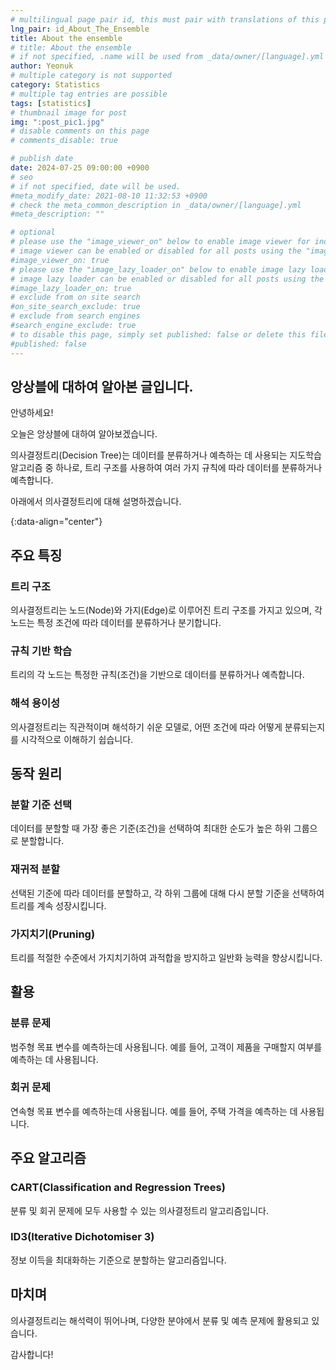 ```yaml
---
# multilingual page pair id, this must pair with translations of this page. (This name must be unique)
lng_pair: id_About_The_Ensemble
title: About the ensemble
# title: About the ensemble
# if not specified, .name will be used from _data/owner/[language].yml
author: Yeonuk
# multiple category is not supported
category: Statistics
# multiple tag entries are possible
tags: [statistics]
# thumbnail image for post
img: ":post_pic1.jpg"
# disable comments on this page
# comments_disable: true

# publish date
date: 2024-07-25 09:00:00 +0900
# seo
# if not specified, date will be used.
#meta_modify_date: 2021-08-10 11:32:53 +0900
# check the meta_common_description in _data/owner/[language].yml
#meta_description: ""

# optional
# please use the "image_viewer_on" below to enable image viewer for individual pages or posts (_posts/ or [language]/_posts folders).
# image viewer can be enabled or disabled for all posts using the "image_viewer_posts: true" setting in _data/conf/main.yml.
#image_viewer_on: true
# please use the "image_lazy_loader_on" below to enable image lazy loader for individual pages or posts (_posts/ or [language]/_posts folders).
# image lazy loader can be enabled or disabled for all posts using the "image_lazy_loader_posts: true" setting in _data/conf/main.yml.
#image_lazy_loader_on: true
# exclude from on site search
#on_site_search_exclude: true
# exclude from search engines
#search_engine_exclude: true
# to disable this page, simply set published: false or delete this file
#published: false
---
```


<!-- outline-start -->

## 앙상블에 대하여 알아본 글입니다.

안녕하세요!

오늘은 앙상블에 대하여 알아보겠습니다.

의사결정트리(Decision Tree)는 데이터를 분류하거나 예측하는 데 사용되는 지도학습 알고리즘 중 하나로, 트리 구조를 사용하여 여러 가지 규칙에 따라 데이터를 분류하거나 예측합니다.

아래에서 의사결정트리에 대해 설명하겠습니다.

{:data-align="center"}

<!-- outline-end -->

## 주요 특징

### 트리 구조

의사결정트리는 노드(Node)와 가지(Edge)로 이루어진 트리 구조를 가지고 있으며, 각 노드는 특정 조건에 따라 데이터를 분류하거나 분기합니다.

### 규칙 기반 학습

트리의 각 노드는 특정한 규칙(조건)을 기반으로 데이터를 분류하거나 예측합니다.

### 해석 용이성

의사결정트리는 직관적이며 해석하기 쉬운 모델로, 어떤 조건에 따라 어떻게 분류되는지를 시각적으로 이해하기 쉽습니다.

## 동작 원리

### 분할 기준 선택

데이터를 분할할 때 가장 좋은 기준(조건)을 선택하여 최대한 순도가 높은 하위 그룹으로 분할합니다.

### 재귀적 분할

선택된 기준에 따라 데이터를 분할하고, 각 하위 그룹에 대해 다시 분할 기준을 선택하여 트리를 계속 성장시킵니다.

### 가지치기(Pruning)

트리를 적절한 수준에서 가지치기하여 과적합을 방지하고 일반화 능력을 향상시킵니다.

## 활용

### 분류 문제

범주형 목표 변수를 예측하는데 사용됩니다. 예를 들어, 고객이 제품을 구매할지 여부를 예측하는 데 사용됩니다.

### 회귀 문제

연속형 목표 변수를 예측하는데 사용됩니다. 예를 들어, 주택 가격을 예측하는 데 사용됩니다.

## 주요 알고리즘

### CART(Classification and Regression Trees)

분류 및 회귀 문제에 모두 사용할 수 있는 의사결정트리 알고리즘입니다.

### ID3(Iterative Dichotomiser 3)

정보 이득을 최대화하는 기준으로 분할하는 알고리즘입니다.

## 마치며

의사결정트리는 해석력이 뛰어나며, 다양한 분야에서 분류 및 예측 문제에 활용되고 있습니다.

감사합니다!
